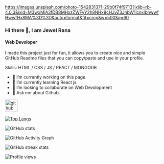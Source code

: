 https://images.unsplash.com/photo-1542831371-29b0f74f9713?ixlib=rb-4.0.3&ixid=M3wxMjA3fDB8MHxzZWFyY2h8NHx8cHJvZ3JhbW1lcnxlbnwwfHwwfHx8MA%3D%3D&auto=format&fit=crop&w=500&q=60


### Hi there 👋, I am Jewel Rana
#### Web Devoloper


I made this project just for fun, it allows you to create nice and simple GitHub Readme files that you can copy/paste and use in your profile.

Skills: HTML / CSS /  JS / REACT  / MONGODB

- 🔭 I’m currently working on this page. 
- 🌱 I’m currently learning React js 
- 👯 I’m looking to collaborate on Web Devolopment 
- 💬 Ask me about Github 


[<img src='https://cdn.jsdelivr.net/npm/simple-icons@3.0.1/icons/github.svg' alt='github' height='40'>](https://github.com/jewelrana3)  

[![Top Langs](https://github-readme-stats.vercel.app/api/top-langs/?username=jewelrana3)](https://github.com/anuraghazra/github-readme-stats)

![GitHub stats](https://github-readme-stats.vercel.app/api?username=jewelrana3&show_icons=true)  

![GitHub Activity Graph](https://activity-graph.herokuapp.com/graph?username=jewelrana3)  

![GitHub streak stats](https://streak-stats.demolab.com/?user=jewelrana3)  

![Profile views](https://gpvc.arturio.dev/jewelrana3)  

